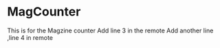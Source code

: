 # MagCounter
This is for the Magzine counter 
Add line 3 in the remote
Add another line ,line 4 in remote
